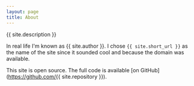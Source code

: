 ```yaml
---
layout: page
title: About
---
```


{{ site.description }}

In real life I'm known as {{ site.author }}. I chose `{{ site.short_url }}` as the name of the site since it sounded cool and because the domain was available.

This site is open source. The full code is available [on GitHub](https://github.com/{{ site.repository }}).
